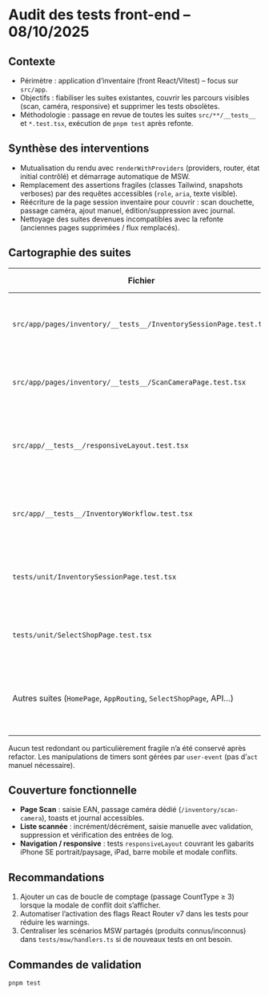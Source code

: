 # Audit des tests front-end – 08/10/2025

## Contexte
- Périmètre : application d’inventaire (front React/Vitest) – focus sur `src/app`.
- Objectifs : fiabiliser les suites existantes, couvrir les parcours visibles (scan, caméra, responsive) et supprimer les tests obsolètes.
- Méthodologie : passage en revue de toutes les suites `src/**/__tests__` et `*.test.tsx`, exécution de `pnpm test` après refonte.

## Synthèse des interventions
- Mutualisation du rendu avec `renderWithProviders` (providers, router, état initial contrôlé) et démarrage automatique de MSW.
- Remplacement des assertions fragiles (classes Tailwind, snapshots verboses) par des requêtes accessibles (`role`, `aria`, texte visible).
- Réécriture de la page session inventaire pour couvrir : scan douchette, passage caméra, ajout manuel, édition/suppression avec journal.
- Nettoyage des suites devenues incompatibles avec la refonte (anciennes pages supprimées / flux remplacés).

## Cartographie des suites
| Fichier | Statut | Action / justification |
| --- | --- | --- |
| `src/app/pages/inventory/__tests__/InventorySessionPage.test.tsx` | Pertinent | Réécrit autour des nouveaux flux (scan, caméra, quantité, logs).
| `src/app/pages/inventory/__tests__/ScanCameraPage.test.tsx` | Pertinent | Conservé, ajusté pour utiliser les helpers communs.
| `src/app/__tests__/responsiveLayout.test.tsx` | Pertinent | Nettoyage des sélecteurs fragiles, assertions sur le rendu responsive.
| `src/app/__tests__/InventoryWorkflow.test.tsx` | Obsolète | Page remplacée par le nouveau flow – suppression.
| `tests/unit/InventorySessionPage.test.tsx` | Obsolète | Ne correspondait plus au composant actuel – suppression.
| `tests/unit/SelectShopPage.test.tsx` | Obsolète | UI migrée vers de nouvelles routes – suppression.
| Autres suites (`HomePage`, `AppRouting`, `SelectShopPage`, API…) | Pertinent | Alignées sur la nouvelle infrastructure, aucun changement structurel requis.

Aucun test redondant ou particulièrement fragile n’a été conservé après refactor. Les manipulations de timers sont gérées par `user-event` (pas d’`act` manuel nécessaire).

## Couverture fonctionnelle
- **Page Scan** : saisie EAN, passage caméra dédié (`/inventory/scan-camera`), toasts et journal accessibles.
- **Liste scannée** : incrément/décrément, saisie manuelle avec validation, suppression et vérification des entrées de log.
- **Navigation / responsive** : tests `responsiveLayout` couvrant les gabarits iPhone SE portrait/paysage, iPad, barre mobile et modale conflits.

## Recommandations
1. Ajouter un cas de boucle de comptage (passage CountType ≥ 3) lorsque la modale de conflit doit s’afficher.
2. Automatiser l’activation des flags React Router v7 dans les tests pour réduire les warnings.
3. Centraliser les scénarios MSW partagés (produits connus/inconnus) dans `tests/msw/handlers.ts` si de nouveaux tests en ont besoin.

## Commandes de validation
```bash
pnpm test
```

